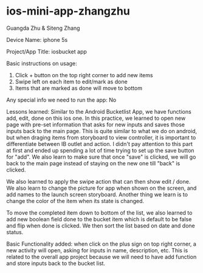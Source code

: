 # ios-mini-app-zhangzhu

Guangda Zhu & Siteng Zhang

Device Name: iphone 5s

Project/App Title: iosbucket app

Basic instructions on usage:

1) Click + button on the top right corner to add new items
2) Swipe left on each item to edit/mark as done
3) Items that are marked as done will move to bottom 

Any special info we need to run the app:
No

Lessons learned:
Similar to the Android Bucketlist App, we have functions add, edit, done on this ios one. In this practice, we learned to open new page with pre-set information that asks for new inputs and saves those inputs back to the main page. This is quite similar to what we do on android, but when draging items from storyboard to view controller, it is important to differentiate between IB outlet and action. I didn't pay attention to this part at first and ended up spending a lot of time trying to set up the save button for "add". We also learn to make sure that once "save" is clicked, we will go back to the main page instead of staying on the new one till "back" is clicked. 

We also learned to apply the swipe action that can then show edit / done. We also learn to change the picture for app when shown on the screen, and add names to the launch screen storyboard. Another thing we learn is to change the color of the item when its state is changed. 

To move the completed item down to bottom of the list, we also learned to add new boolean field done to the bucket item which is default to be false and flip when done is clicked. We then sort the list based on date and done status. 


Basic Functionality added: when click on the plus sign on top right corner, a new activity will open, asking for inputs in name, description, etc. This is related to the overall app project because we will need to have add function and store inputs back to the bucket list. 
